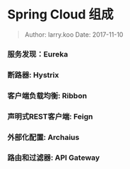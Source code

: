 Spring Cloud 组成
===

> Author: larry.koo  Date: 2017-11-10

### 服务发现：Eureka

### 断路器: Hystrix

### 客户端负载均衡: Ribbon

### 声明式REST客户端: Feign

### 外部化配置: Archaius

### 路由和过滤器: API Gateway


